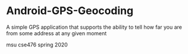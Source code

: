 # Android-GPS-Geocoding
A simple GPS application that supports the ability to tell how far you are from some address at any given moment

msu cse476 spring 2020
